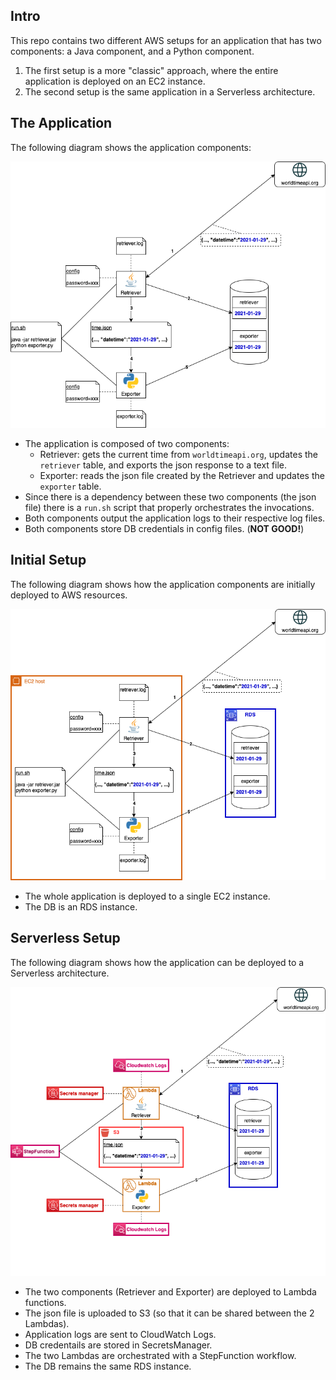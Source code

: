 ## Intro

This repo contains two different AWS setups for an application that has two components: a Java component, and a Python component.
1. The first setup is a more "classic" approach, where the entire application is deployed on an EC2 instance.
2. The second setup is the same application in a Serverless architecture.

## The Application

The following diagram shows the application components:

![Application](resources/diagrams-application.png)

* The application is composed of two components:
  * Retriever: gets the current time from `worldtimeapi.org`, updates the `retriever` table, and exports the json response to a text file.
  * Exporter: reads the json file created by the Retriever and updates the `exporter` table.
* Since there is a dependency between these two components (the json file) there is a `run.sh` script that properly orchestrates the invocations.
* Both components output the application logs to their respective log files.
* Both components store DB credentials in config files. (**NOT GOOD!**)
  

## Initial Setup

The following diagram shows how the application components are initially deployed to AWS resources.

![Classic](resources/diagrams-classic.png)

* The whole application is deployed to a single EC2 instance.
* The DB is an RDS instance.

## Serverless Setup

The following diagram shows how the application can be deployed to a Serverless architecture.

![Serverless](resources/diagrams-serverless.png)

* The two components (Retriever and Exporter) are deployed to Lambda functions.
* The json file is uploaded to S3 (so that it can be shared between the 2 Lambdas).
* Application logs are sent to CloudWatch Logs.
* DB credentails are stored in SecretsManager.
* The two Lambdas are orchestrated with a StepFunction workflow.
* The DB remains the same RDS instance.
